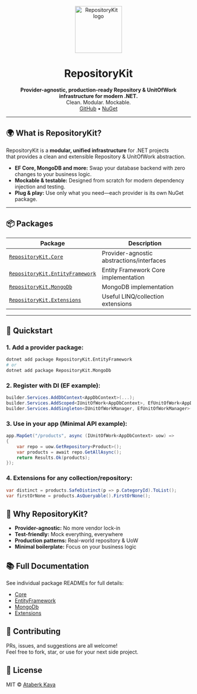 <div align="center">
  <img src="logo-64x64.png" width="128" alt="RepositoryKit logo" />
  <h1>RepositoryKit</h1>
  <p>
    <strong>Provider-agnostic, production-ready Repository & UnitOfWork infrastructure for modern .NET.</strong><br/>
    Clean. Modular. Mockable. <br/>
    <a href="https://github.com/taberkkaya/RepositoryKit">GitHub</a> •
    <a href="https://www.nuget.org/packages/RepositoryKit.Core">NuGet</a>
  </p>
</div>

---

## 🌍 What is RepositoryKit?

RepositoryKit is a **modular, unified infrastructure** for .NET projects  
that provides a clean and extensible Repository & UnitOfWork abstraction.

- **EF Core, MongoDB and more:** Swap your database backend with zero changes to your business logic.
- **Mockable & testable:** Designed from scratch for modern dependency injection and testing.
- **Plug & play:** Use only what you need—each provider is its own NuGet package.

---

## 📦 Packages

| Package                                                                | Description                               |
| ---------------------------------------------------------------------- | ----------------------------------------- |
| [`RepositoryKit.Core`](./src/RepositoryKit.Core)                       | Provider-agnostic abstractions/interfaces |
| [`RepositoryKit.EntityFramework`](./src/RepositoryKit.EntityFramework) | Entity Framework Core implementation      |
| [`RepositoryKit.MongoDb`](./src/RepositoryKit.MongoDb)                 | MongoDB implementation                    |
| [`RepositoryKit.Extensions`](./src/RepositoryKit.Extensions)           | Useful LINQ/collection extensions         |

---

## 🚀 Quickstart

### 1. Add a provider package:

```sh
dotnet add package RepositoryKit.EntityFramework
# or
dotnet add package RepositoryKit.MongoDb
```

### **2. Register with DI (EF example):**

```csharp
builder.Services.AddDbContext<AppDbContext>(...);
builder.Services.AddScoped<IUnitOfWork<AppDbContext>, EfUnitOfWork<AppDbContext>>();
builder.Services.AddSingleton<IUnitOfWorkManager, EfUnitOfWorkManager>();
```

### **3. Use in your app (Minimal API example):**

```csharp
app.MapGet("/products", async (IUnitOfWork<AppDbContext> uow) =>
{
    var repo = uow.GetRepository<Product>();
    var products = await repo.GetAllAsync();
    return Results.Ok(products);
});
```

### **4. Extensions for any collection/repository:**

```csharp
var distinct = products.SafeDistinct(p => p.CategoryId).ToList();
var firstOrNone = products.AsQueryable().FirstOrNone();
```

## 🧩 Why RepositoryKit?

- **Provider-agnostic:** No more vendor lock-in
- **Test-friendly:** Mock everything, everywhere
- **Production patterns:** Real-world repository & UoW
- **Minimal boilerplate:** Focus on your business logic

## 📚 Full Documentation

See individual package READMEs for full details:

- [Core](https://github.com/taberkkaya/RepositoryKit/blob/master/src/RepositoryKit.Core/README.md)
- [EntityFramework](https://github.com/taberkkaya/RepositoryKit/blob/master/src/RepositoryKit.EntityFramework/README.md)
- [MongoDb](https://github.com/taberkkaya/RepositoryKit/blob/master/src/RepositoryKit.MongoDB/README.md)
- [Extensions](https://github.com/taberkkaya/RepositoryKit/tree/master/src/RepositoryKit.Extensions)

## 🤝 Contributing

PRs, issues, and suggestions are all welcome! <br>
Feel free to fork, star, or use for your next side project.

## 📜 License

MIT © [Ataberk Kaya](https://github.com/taberkkaya)
